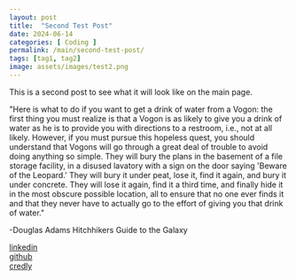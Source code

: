 ```yaml
---
layout: post
title:  "Second Test Post"
date: 2024-06-14
categories: [ Coding ]
permalink: /main/second-test-post/
tags: [tag1, tag2]
image: assets/images/test2.png
---
```

This is a second post to see what it will look like on the main page. 

"Here is what to do if you want to get a drink of water from a Vogon: the first thing you must realize is that a Vogon is as likely to give you a drink of water as he is to provide you with directions to a restroom, i.e., not at all likely. However, if you must pursue this hopeless quest, you should understand that Vogons will go through a great deal of trouble to avoid doing anything so simple. They will bury the plans in the basement of a file storage facility, in a disused lavatory with a sign on the door saying 'Beware of the Leopard.' They will bury it under peat, lose it, find it again, and bury it under concrete. They will lose it again, find it a third time, and finally hide it in the most obscure possible location, all to ensure that no one ever finds it and that they never have to actually go to the effort of giving you that drink of water."

-Douglas Adams
Hitchhikers Guide to the Galaxy

[linkedin][linkedin-ln]  
[github][github-ln]  
[credly][credly-ln]  

[linkedin-ln]: https://linkedin.com/in/clinton-howard
[github-ln]:   https://github.com/howard1x5
[credly-ln]: https://www.credly.com/users/clinton-howard
